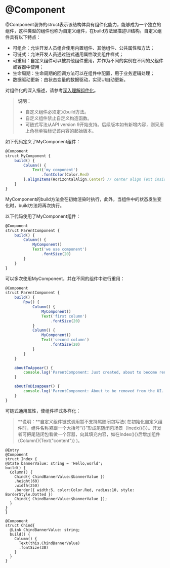 # @Component

@Component装饰的struct表示该结构体具有组件化能力，能够成为一个独立的组件，这种类型的组件也称为自定义组件，在build方法里描述UI结构。自定义组件具有以下特点：


- 可组合：允许开发人员组合使用内置组件、其他组件、公共属性和方法；
- 可链式：允许开发人员通过链式通用属性改变组件样式；
- 可重用：自定义组件可以被其他组件重用，并作为不同的实例在不同的父组件或容器中使用；
- 生命周期：生命周期的回调方法可以在组件中配置，用于业务逻辑处理；
- 数据驱动更新：由状态变量的数据驱动，实现UI自动更新。


对组件化的深入描述，请参考[深入理解组件化](ts-custom-component-initialization.md)。


>  **说明：**
>
>  - 自定义组件必须定义build方法。
>- 自定义组件禁止自定义构造函数。
>  - 可链式写法从API version 9开始支持。后续版本如有新增内容，则采用上角标单独标记该内容的起始版本。 


如下代码定义了MyComponent组件：


```ts
@Component
struct MyComponent {
    build() {
        Column() {
            Text('my component')
                .fontColor(Color.Red)
        }.alignItems(HorizontalAlign.Center) // center align Text inside Column
    }
}
```


MyComponent的build方法会在初始渲染时执行，此外，当组件中的状态发生变化时，build方法将再次执行。


以下代码使用了MyComponent组件：


```ts
@Component
struct ParentComponent {
    build() {
        Column() {
            MyComponent()
            Text('we use component')
                .fontSize(20)
        }
    }
}
```


可以多次使用MyComponent，并在不同的组件中进行重用：


```ts
@Component
struct ParentComponent {
    build() {
        Row() {
            Column() {
                MyComponent()
                Text('first column')
                    .fontSize(20)
            }
            Column() {
                MyComponent()
                Text('second column')
                    .fontSize(20)
            }
        }
    }

    aboutToAppear() {
        console.log('ParentComponent: Just created, about to become rendered first time.')
    }

    aboutToDisappear() {
        console.log('ParentComponent: About to be removed from the UI.')
    }
}
```

可链式通用属性，使组件样式多样化：

> **说明：**自定义组件链式调用暂不支持尾随闭包写法( 在初始化自定义组件时，组件名称紧跟一个大括号“{}”形成尾随闭包场景（Inedx(){}）。开发者可把尾随闭包看做一个容器，向其填充内容，如在Index(){}后增加组件{Column(){Text("content")} )。

```
@Entry
@Component
struct Index {
@State bannerValue: string = 'Hello,world';
build() {
  Column() {
    Chind({ ChindBannerValue:$bannerValue })
    .height(60)
    .width(250)
    .border({ width:5, color:Color.Red, radius:10, style: BorderStyle.Dotted })
    Chind({ ChindBannerValue:$bannerValue });
  }
} 
}

@Component
struct Chind{
  @Link ChindBannerValue: string;
  build() {
    Column() {
      Text(this.ChindBannerValue)
      .fontSize(30)
    }
  }
}
```

